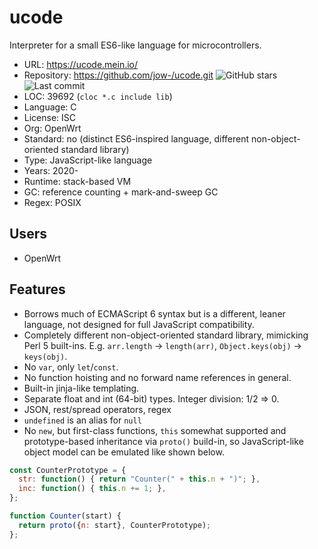 # ucode

Interpreter for a small ES6-like language for microcontrollers.

* URL:        https://ucode.mein.io/
* Repository: https://github.com/jow-/ucode.git <img src="https://img.shields.io/github/stars/jow-/ucode?label=&style=flat-square" alt="GitHub stars" title="GitHub stars"><img src="https://img.shields.io/github/last-commit/jow-/ucode?label=&style=flat-square" alt="Last commit" title="Last commit">
* LOC:        39692 (`cloc *.c include lib`)
* Language:   C
* License:    ISC
* Org:        OpenWrt
* Standard:   no (distinct ES6-inspired language, different non-object-oriented standard library)
* Type:       JavaScript-like language
* Years:      2020-
* Runtime:    stack-based VM
* GC:         reference counting + mark-and-sweep GC
* Regex:      POSIX

## Users

* OpenWrt

## Features

* Borrows much of ECMAScript 6 syntax but is a different, leaner language,
  not designed for full JavaScript compatibility.
* Completely different non-object-oriented standard library, mimicking Perl 5 built-ins.
  E.g. `arr.length` -> `length(arr)`, `Object.keys(obj)` -> `keys(obj)`.
* No `var`, only `let`/`const`.
* No function hoisting and no forward name references in general.
* Built-in jinja-like templating.
* Separate float and int (64-bit) types. Integer division: 1/2 => 0.
* JSON, rest/spread operators, regex
* `undefined` is an alias for `null`
* No `new`, but first-class functions, `this` somewhat supported and prototype-based
  inheritance via `proto()` build-in, so JavaScript-like object model can be emulated
  like shown below.

```javascript
const CounterPrototype = {
  str: function() { return "Counter(" + this.n + ")"; },
  inc: function() { this.n += 1; },
};

function Counter(start) {
  return proto({n: start}, CounterPrototype);
};
```
